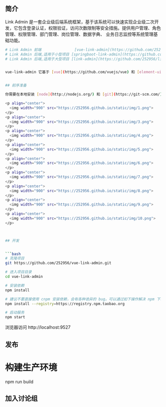 
## 简介
Link Admin 是一套企业级后端系统框架，基于该系统可以快速实现企业级二次开发，它包含登录认证，权限验证，访问次数限制等安全措施。提供用户管理、角色管理、权限管理、部门管理、岗位管理、数据字典、
业务日志监控等系统管理基础功能。

```bash
# Link Admin 前端               [vue-link-admin](https://github.com/252956/vue-link-admin) 
# Link Admin 后端,适用于小型项目 [springboot-link-admin](https://github.com/252956/springboot-link-admin) 
# Link Admin 后端,适用于大型项目 [link-admin](https://github.com/252956/link-admin) 


vue-link-admin 它基于 [vue](https://github.com/vuejs/vue) 和 [element-ui](https://github.com/ElemeFE/element)实现。它使用了最新的前端技术栈，动态路由，权限验证，提炼了典型的业务模型，提供了丰富的功能组件，它可以帮助你快速搭建企业级中后台产品原型。


## 前序准备

你需要在本地安装 [node](http://nodejs.org/) 和 [git](https://git-scm.com/)。本项目技术栈基于 [ES2015+](http://es6.ruanyifeng.com/)、[vue](https://cn.vuejs.org/index.html)、[vuex](https://vuex.vuejs.org/zh-cn/)、[vue-router](https://router.vuejs.org/zh-cn/) 、[vue-cli](https://github.com/vuejs/vue-cli) 、[axios](https://github.com/axios/axios) 和 [element-ui](https://github.com/ElemeFE/element)，所有的请求数据都使用[springboot-link-admin](https://github.com/252956/springboot-link-admin) 服务获取，提前了解和学习这些知识会对使用本项目有很大的帮助。

<p align="center">
  <img width="900" src="https://252956.github.io/static/img/1.png">
</p>
<p align="center">
  <img width="900" src="https://252956.github.io/static/img/3.png">
</p>
<p align="center">
  <img width="900" src="https://252956.github.io/static/img/4.png">
</p>
<p align="center">
  <img width="900" src="https://252956.github.io/static/img/5.png">
</p>
<p align="center">
  <img width="900" src="https://252956.github.io/static/img/6.png">
</p>
<p align="center">
  <img width="900" src="https://252956.github.io/static/img/7.png">
</p>
<p align="center">
  <img width="900" src="https://252956.github.io/static/img/8.png">
</p>
<p align="center">
  <img width="900" src="https://252956.github.io/static/img/9.png">
</p>
<p align="center">
  <img width="900" src="https://252956.github.io/static/img/10.png">
</p>



## 开发


```bash
# 克隆项目
git https://github.com/252956/vue-link-admin.git

# 进入项目目录
cd vue-link-admin

# 安装依赖
npm install

# 建议不要直接使用 cnpm 安装依赖，会有各种诡异的 bug。可以通过如下操作解决 npm 下载速度慢的问题
npm install --registry=https://registry.npm.taobao.org

# 启动服务
npm start
```

浏览器访问 http://localhost:9527

## 发布


# 构建生产环境
npm run build

## 加入讨论组

 <p align="left">

</p>

